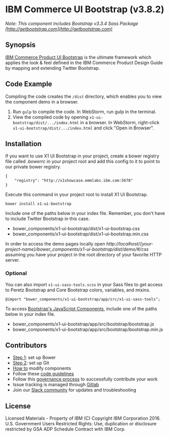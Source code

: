 IBM Commerce UI Bootstrap (v3.8.2)
======

_Note: This component includes Bootstrap v3.3.4 Sass Package [http://getbootstrap.com](http://getbootstrap.com)_

## Synopsis
[IBM Commerce Product UI Bootstrap](http://x1showcase.emmlabs.ibm.com) is the ultimate framework
which applies the look & feel defined in the IBM Commerce Product Design Guide by mapping and
extending Twitter Bootstrap.

## Code Example
Compiling the code creates the `/dist` directory, which enables you to view the component demo in a browser.

1. Run `gulp` to compile the code. In WebStorm, run gulp in the terminal.
2. View the compiled code by opening `x1-ui-bootstrap/dist/.../index.html` in a browser. In
WebStorm, right-click `x1-ui-bootstrap/dist/.../index.html` and click "Open in Browser".

## Installation
If you want to use X1 UI Bootstrap in your project, create a bower registry file called _.bowerrc_
in your project root and add this config to it to point to our private bower registry.

	{
		"registry": "http://x1showcase.emmlabs.ibm.com:5678"
	}

Execute this command in your project root to install X1 UI Bootstrap.

	bower install x1-ui-bootstrap

Include one of the paths below in your index file. Remember, you don't have to include Twitter Bootstrap in this case.

- bower_components/x1-ui-bootstrap/dist/x1-ui-bootstrap.css
- bower_components/x1-ui-bootstrap/dist/x1-ui-bootstrap.min.css

In order to access the demo pages locally open
*http://localhost/{your-project-name}/bower_components/x1-ui-bootstrap/dist/demo/#/css*
assuming you have your project in the root directory of your favorite HTTP server.

### Optional
You can also import `x1-ui-sass-tools.scss` in your Sass files to get access to Peretz Bootstrap
and Core Bootstrap colors, variables, and mixins.

	@import "bower_components/x1-ui-bootstrap/app/src/x1-ui-sass-tools";

To access [Bootstrap's JavaScript Components](http://getbootstrap.com/javascript/), include one
of the paths below in your index file.

- bower_components/x1-ui-bootstrap/app/src/bootstrap/bootstrap.js
- bower_components/x1-ui-bootstrap/app/src/bootstrap/bootstrap.min.js

## Contributors
- [Step 1](http://x1showcase.emmlabs.ibm.com/#/developers/setup-all): set up Bower
- [Step 2](http://x1showcase.emmlabs.ibm.com/#/developers/contrib-setup): set up Git
- [How to](http://x1showcase.emmlabs.ibm.com/#/developers/modifying-components) modify components
- Follow these [code guidelines](http://x1showcase.emmlabs.ibm.com/#/developers/coding-guidelines)
- Follow this [governance process](http://x1showcase.emmlabs.ibm.com/#/developers/governance) to
successfully contribute your work
- Issue tracking is managed through [Gitlab](https://gitlabhost.rtp.raleigh.ibm.com/groups/commerce-ui/issues)
- Join our [Slack community](https://peretz.slack.com/) for updates and troubleshooting

## License
Licensed Materials - Property of IBM (C) Copyright IBM Corporation 2016. U.S. Government Users
Restricted Rights: Use, duplication or disclosure restricted by GSA ADP Schedule Contract with
IBM Corp.
